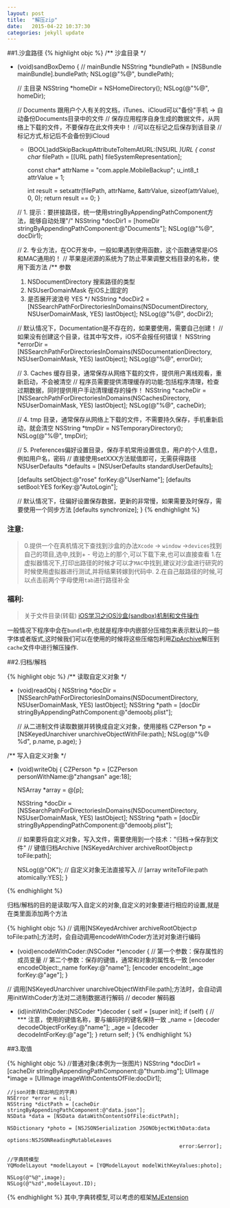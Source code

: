 ```yaml
---
layout: post
title:  "解压zip"
date:   2015-04-22 10:37:30
categories: jekyll update
---
```



##1.沙盒路径
{% highlight objc %}
/** 沙盒目录 */
- (void)sandBoxDemo
{
    // mainBundle
    NSString *bundlePath = [NSBundle mainBundle].bundlePath;
    NSLog(@"%@", bundlePath);
    
    // 主目录
    NSString *homeDir = NSHomeDirectory();
    NSLog(@"%@", homeDir);
    
    // Documents 跟用户个人有关的文档，iTunes、iCloud可以"备份"手机 -> 自动备份Documents目录中的文件
    // 保存应用程序自身生成的数据文件，从网络上下载的文件，不要保存在此文件夹中！
    //可以在标记之后保存到该目录
    //标记方式,标记后不会备份到iCloud
    + (BOOL)addSkipBackupAttributeToItemAtURL:(NSURL *)URL
    {
        const char* filePath = [[URL path] fileSystemRepresentation];
        
        const char* attrName = "com.apple.MobileBackup";
        u_int8_t attrValue = 1;
        
        int result = setxattr(filePath, attrName, &attrValue, sizeof(attrValue), 0, 0);
        return result == 0;
    }
    
    // 1. 提示：要拼接路径，统一使用stringByAppendingPathComponent方法，能够自动处理"/"
    NSString *docDir1 = [homeDir stringByAppendingPathComponent:@"Documents"];
    NSLog(@"%@", docDir1);
    
    // 2. 专业方法，在OC开发中，一般如果遇到使用函数，这个函数通常是iOS和MAC通用的！
    // 苹果是闭源的系统为了防止苹果调整文档目录的名称，使用下面方法
    /**
     参数
     1. NSDocumentDirectory 搜索路径的类型
     2. NSUserDomainMask    在iOS上固定的
     3. 是否展开波浪号         YES
     */
    NSString *docDir2 = [NSSearchPathForDirectoriesInDomains(NSDocumentDirectory, NSUserDomainMask, YES) lastObject];
    NSLog(@"%@", docDir2);
    
    // 默认情况下，Documentation是不存在的，如果要使用，需要自己创建！
    // 如果没有创建这个目录，往其中写文件，iOS不会报任何错误！
    NSString *errorDir = [NSSearchPathForDirectoriesInDomains(NSDocumentationDirectory, NSUserDomainMask, YES) lastObject];
    NSLog(@"%@", errorDir);
    
    // 3. Caches 缓存目录，通常保存从网络下载的文件，提供用户离线观看，重新启动，不会被清空
    // 程序员需要提供清理缓存的功能:包括程序清理，检查过期数据，同时提供用户手动清理缓存的操作！
    NSString *cacheDir = [NSSearchPathForDirectoriesInDomains(NSCachesDirectory, NSUserDomainMask, YES) lastObject];
    NSLog(@"%@", cacheDir);
    
    // 4. tmp 目录，通常保存从网络上下载的文件，不需要持久保存，手机重新启动，就会清空
    NSString *tmpDir = NSTemporaryDirectory();
    NSLog(@"%@", tmpDir);
    
    // 5. Preferences偏好设置目录，保存手机常用设置信息，用户的个人信息，例如用户名，密码
    // 直接使用setXXX方法赋值即可，无需获得路径
    NSUserDefaults *defaults = [NSUserDefaults standardUserDefaults];
    
    [defaults setObject:@"rose" forKey:@"UserName"];
    [defaults setBool:YES forKey:@"AutoLogin"];
    
    // 默认情况下，往偏好设置保存数据，更新的非常慢，如果需要及时保存，需要使用一个同步方法
    [defaults synchronize];
}
{% endhighlight %}

### 注意:

>  0.提供一个在真机情况下查找到沙盒的办法`Xcode` -> `window` ->`devices`找到自己的项目,选中,找到+ - 号边上的那个,可以下载下来,也可以直接查看
>  1.在虚拟器情况下,打印出路径的时候才可以才`MAC`中找到,建议对沙盒进行研究的时候使用虚拟器进行测试,并将结果转嫁到代码中.
>  2.在自己敲路径的时候,可以点击前两个字母使用`tab`进行路径补全

### 福利:

>关于文件目录(转载)
[iOS学习之iOS沙盒(sandbox)机制和文件操作](http://blog.csdn.net/totogo2010/article/details/7671144)
                              
                              
一般情况下程序中会在`bundle`中,也就是程序中内嵌部分压缩包来表示默认的一些字体或者版式,这时候我们可以在使用的时候将这些压缩包利用[ZipArchive](https://github.com/ZipArchive/ZipArchive)解压到`cache`文件中进行解压操作.
                                                                                                                
##2.归档/解档
                                                                                                                
{% highlight objc %}
/** 读取自定义对象 */
 - (void)readObj
{
    NSString *docDir = [NSSearchPathForDirectoriesInDomains(NSDocumentDirectory, NSUserDomainMask, YES) lastObject];
    NSString *path = [docDir stringByAppendingPathComponent:@"demoobj.plist"];
    
    // 从二进制文件读取数据并转换成自定义对象，使用接档
    CZPerson *p = [NSKeyedUnarchiver unarchiveObjectWithFile:path];
    NSLog(@"%@ %d", p.name, p.age);
}
                                                                                                                
/** 写入自定义对象 */
- (void)writeObj
{
    CZPerson *p = [CZPerson personWithName:@"zhangsan" age:18];
    
    NSArray *array = @[p];
    
    NSString *docDir = [NSSearchPathForDirectoriesInDomains(NSDocumentDirectory, NSUserDomainMask, YES) lastObject];
    NSString *path = [docDir stringByAppendingPathComponent:@"demoobj.plist"];
    
    // 如果要将自定义对象，写入文件，需要使用到一个技术："归档->保存到文件"
    // 键值归档Archive
    [NSKeyedArchiver archiveRootObject:p toFile:path];
    
    NSLog(@"OK");
    // 自定义对象无法直接写入
    //    [array writeToFile:path atomically:YES];
}
                                                                                                                
{% endhighlight %}
                                                                                                                
归档/解档的目的是读取/写入自定义的对象,自定义的对象要进行相应的设置,就是在类里面添加两个方法
                                                                                                                
{% highlight objc %}
// 调用[NSKeyedArchiver archiveRootObject:p toFile:path];方法时，会自动调用encodeWithCoder方法对对象进行编码
- (void)encodeWithCoder:(NSCoder *)encoder
{
    // 第一个参数：保存属性的成员变量
    // 第二个参数：保存的键值，通常和对象的属性名一致
    [encoder encodeObject:_name forKey:@"name"];
    [encoder encodeInt:_age forKey:@"age"];
}
                                                                                                                
// 调用[NSKeyedUnarchiver unarchiveObjectWithFile:path];方法时，会自动调用initWithCoder方法对二进制数据进行解码
// decoder 解码器
                                                                                                                
- (id)initWithCoder:(NSCoder *)decoder
{
    self = [super init];
    if (self) {
        // *** 注意，使用的键值名称，要与编码时的键名保持一致
        _name = [decoder decodeObjectForKey:@"name"];
        _age = [decoder decodeIntForKey:@"age"];
    }
    return self;
}
{% endhighlight %}
                                                                                                                
##3.取值
                                                                                                                
{% highlight objc %}
//普通对象(本例为一张图片)
    NSString *docDir1 = [cacheDir stringByAppendingPathComponent:@"thumb.img"];
    UIImage *image = [UIImage imageWithContentsOfFile:docDir1];
                                                                                                                    
    //json对象(取出响应的字典)
    NSError *error = nil;
    NSString *dictPath = [cacheDir stringByAppendingPathComponent:@"data.json"];
    NSData *data = [NSData dataWithContentsOfFile:dictPath];
                                                                                                                    
    NSDictionary *photo = [NSJSONSerialization JSONObjectWithData:data
                                                          options:NSJSONReadingMutableLeaves
                                                            error:&error];
                                                                                                                    
    //字典转模型
    YQModelLayout *modelLayout = [YQModelLayout modelWithKeyValues:photo];
                                                                                                                    
    NSLog(@"%@",image);
    NSLog(@"%zd",modelLayout.ID);
                                                                                                                
{% endhighlight %}
其中,字典转模型,可以考虑的框架[MJExtension](https://github.com/CoderMJLee/MJExtension)


